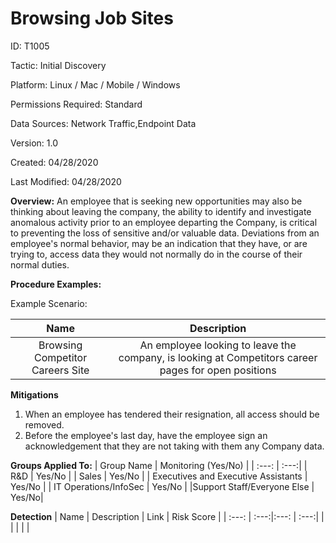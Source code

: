 # **Browsing Job Sites**

ID: T1005

Tactic: Initial Discovery

Platform: Linux / Mac / Mobile / Windows

Permissions Required: Standard

Data Sources: Network Traffic,Endpoint Data

Version: 1.0

Created: 04/28/2020

Last Modified: 04/28/2020


**Overview:**
An employee that is seeking new opportunities may also be thinking about leaving the company, the ability to identify and investigate anomalous activity prior to an employee departing the Company, is critical to preventing the loss of sensitive and/or valuable data. Deviations from an employee's normal behavior, may be an indication that they have, or are trying to, access data they would not normally do in the course of their normal duties. 

**Procedure Examples:**

Example Scenario:

| Name | Description |
| :---:| :---:|
| Browsing Competitor Careers Site | An employee looking to leave the company, is looking at Competitors career pages for open positions |
  

**Mitigations**

1. When an employee has tendered their resignation, all access should be removed.
2. Before the employee's last day, have the employee sign an acknowledgement that they are not taking with them any Company data. 



**Groups Applied To:**
| Group Name | Monitoring (Yes/No) |
| :---: | :---:|
| R&D	| Yes/No |
| Sales | Yes/No |
| Executives and Executive Assistants |	Yes/No |
| IT Operations/InfoSec	| Yes/No |
|Support Staff/Everyone Else | Yes/No|

**Detection**
| Name | Description | Link | Risk Score |
| :---: | :---:|:---: | :---:|
|  | | | |  





